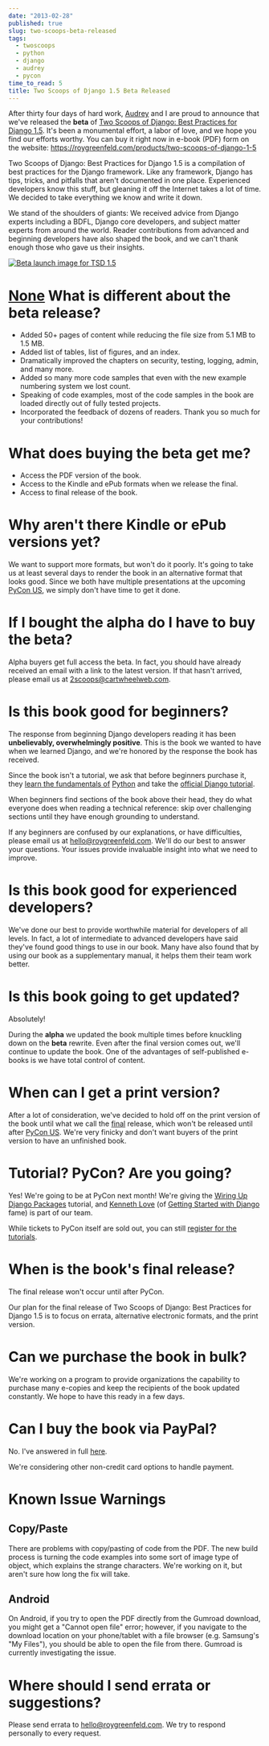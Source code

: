 ```yaml
---
date: "2013-02-28"
published: true
slug: two-scoops-beta-released
tags:
  - twoscoops
  - python
  - django
  - audrey
  - pycon
time_to_read: 5
title: Two Scoops of Django 1.5 Beta Released
---
```


After thirty four days of hard work, [Audrey](https://audrey.roygreenfeld.com)
and I are proud to announce that we've released the **beta** of [Two
Scoops of Django: Best Practices for Django
1.5](https://roygreenfeld.com/products/two-scoops-of-django-1-5). It's been a monumental effort, a labor
of love, and we hope you find our efforts worthy. You can buy it right
now in e-book (PDF) form on the website: <https://roygreenfeld.com/products/two-scoops-of-django-1-5>

Two Scoops of Django: Best Practices for Django 1.5 is a compilation of
best practices for the Django framework. Like any framework, Django has
tips, tricks, and pitfalls that aren't documented in one place.
Experienced developers know this stuff, but gleaning it off the Internet
takes a lot of time. We decided to take everything we know and write it
down.

We stand of the shoulders of giants: We received advice from Django
experts including a BDFL, Django core developers, and subject matter
experts from around the world. Reader contributions from advanced and
beginning developers have also shaped the book, and we can't thank
enough those who gave us their insights.

[![Beta launch image for TSD 1.5](/public/images/tsd15-beta.png)](https://roygreenfeld.com/products/two-scoops-of-django-1-5/)

[None](None)
What is different about the beta release?
=========================================

- Added 50+ pages of content while reducing the file size from 5.1 MB
  to 1.5 MB.
- Added list of tables, list of figures, and an index.
- Dramatically improved the chapters on security, testing, logging,
  admin, and many more.
- Added so many more code samples that even with the new example
  numbering system we lost count.
- Speaking of code examples, most of the code samples in the book are
  loaded directly out of fully tested projects.
- Incorporated the feedback of dozens of readers. Thank you so much
  for your contributions!

# What does buying the beta get me?

- Access the PDF version of the book.
- Access to the Kindle and ePub formats when we release the final.
- Access to final release of the book.

# Why aren't there Kindle or ePub versions yet?

We want to support more formats, but won't do it poorly. It's going to
take us at least several days to render the book in an alternative
format that looks good. Since we both have multiple presentations at the
upcoming [PyCon US](https://us.pycon.org/2013/), we simply don't have
time to get it done.

# If I bought the alpha do I have to buy the beta?

Alpha buyers get full access the beta. In fact, you should have already
received an email with a link to the latest version. If that hasn't
arrived, please email us at <2scoops@cartwheelweb.com>.

# Is this book good for beginners?

The response from beginning Django developers reading it has been
**unbelievably, overwhelmingly positive**. This is the book we wanted to
have when we learned Django, and we're honored by the response the book
has received.

Since the book isn't a tutorial, we ask that before beginners purchase
it, they [learn the fundamentals of](https://learnpythonthehardway.org/)
[Python](https://www.amazon.com/Learn-Python-Hard-Way-Introduction/dp/0321884914/?ie=UTF8&tag=ihpydanny-20)
and take the [official Django
tutorial](https://docs.djangoproject.com/en/1.5/intro/tutorial01/).

When beginners find sections of the book above their head, they do what
everyone does when reading a technical reference: skip over challenging
sections until they have enough grounding to understand.

If any beginners are confused by our explanations, or have difficulties,
please email us at <hello@roygreenfeld.com>. We'll do our best to
answer your questions. Your issues provide invaluable insight into what
we need to improve.

# Is this book good for experienced developers?

We've done our best to provide worthwhile material for developers of
all levels. In fact, a lot of intermediate to advanced developers have
said they've found good things to use in our book. Many have also found
that by using our book as a supplementary manual, it helps them their
team work better.

# Is this book going to get updated?

Absolutely!

During the **alpha** we updated the book multiple times before knuckling
down on the **beta** rewrite. Even after the final version comes out,
we'll continue to update the book. One of the advantages of
self-published e-books is we have total control of content.

# When can I get a print version?

After a lot of consideration, we've decided to hold off on the print
version of the book until what we call the
[final](/two-scoops-beta-released.html#final)
release, which won't be released until after [PyCon
US](https://us.pycon.org/2013/). We're very finicky and don't want
buyers of the print version to have an unfinished book.

# Tutorial? PyCon? Are you going?

Yes! We're going to be at PyCon next month! We're giving the [Wiring
Up Django Packages](https://us.pycon.org/2013/schedule/presentation/11/)
tutorial, and [Kenneth Love](https://brack3t.com/) (of [Getting Started
with Django](https://gettingstartedwithdjango.com/) fame) is part of our
team.

While tickets to PyCon itself are sold out, you can still [register for
the tutorials](https://us.pycon.org/2013/registration/register/).

# When is the book's final release?

The final release won't occur until after PyCon.

Our plan for the final release of Two Scoops of Django: Best Practices
for Django 1.5 is to focus on errata, alternative electronic formats,
and the print version.

# Can we purchase the book in bulk?

We're working on a program to provide organizations the capability to
purchase many e-copies and keep the recipients of the book updated
constantly. We hope to have this ready in a few days.

# Can I buy the book via PayPal?

No. I've answered in full
[here](/we-are-not-using-paypal.html).

We're considering other non-credit card options to handle payment.

# Known Issue Warnings

## Copy/Paste

There are problems with copy/pasting of code from the PDF. The new build
process is turning the code examples into some sort of image type of
object, which explains the strange characters. We're working on it, but
aren't sure how long the fix will take.

## Android

On Android, if you try to open the PDF directly from the Gumroad
download, you might get a "Cannot open file" error; however, if you
navigate to the download location on your phone/tablet with a file
browser (e.g. Samsung's "My Files"), you should be able to open the
file from there. Gumroad is currently investigating the issue.

# Where should I send errata or suggestions?

Please send errata to <hello@roygreenfeld.com>. We try to respond
personally to every request.
